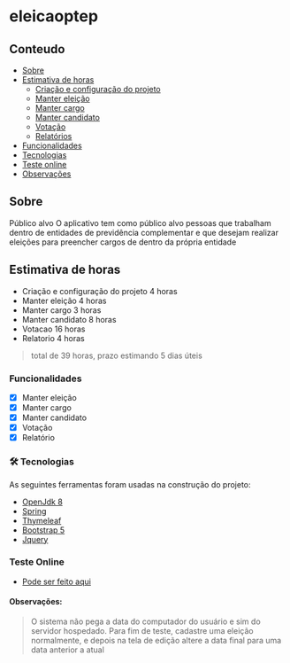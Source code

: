 # eleicaoptep

## Conteudo
* [Sobre](#sobre)
* [Estimativa de horas](#estimativa-de-horas)
     - [Criação e configuração do projeto](#estimativa-de-horas)
     - [Manter eleição](#estimativa-de-horas)
     - [Manter cargo](#estimativa-de-horas)
     - [Manter candidato](#estimativa-de-horas)
     - [Votação](#estimativa-de-horas)
     - [Relatórios](#estimativa-de-horas)
* [Funcionalidades](#funcionalidades)
* [Tecnologias](#-tecnologias)
* [Teste online](#teste-online)
* [Observações](#teste-online)


## Sobre
Público alvo
O aplicativo tem como público alvo pessoas que trabalham dentro de entidades de previdência
complementar e que desejam realizar eleições para preencher cargos de dentro da própria
entidade

## Estimativa de horas
   - Criação e configuração do projeto 4 horas
   - Manter eleição 4 horas
   - Manter cargo 3 horas
   - Manter candidato 8 horas
   - Votacao 16 horas
   - Relatorio 4 horas
   > total de 39 horas, prazo estimando 5 dias úteis

### Funcionalidades

- [x] Manter eleição
- [x] Manter cargo
- [x] Manter candidato
- [x] Votação
- [x] Relatório 

### 🛠 Tecnologias

As seguintes ferramentas foram usadas na construção do projeto:

- [OpenJdk 8](https://developers.redhat.com/products/openjdk/download?sc_cid7013a000002wKHtAAM/)
- [Spring](https://start.spring.io/)
- [Thymeleaf](https://www.thymeleaf.org/)
- [Bootstrap 5](https://getbootstrap.com/docs/5.0/getting-started/introduction/)
- [Jquery](https://jquery.com/)
	
### Teste Online
- [Pode ser feito aqui](http://eleicaoptep.herokuapp.com/ptepeleicoes/)



#### Observações:
> O sistema não pega a data do computador do usuário e sim do servidor hospedado. Para fim de teste, cadastre uma eleição normalmente, e depois na tela de edição altere a data final para uma data anterior a atual

